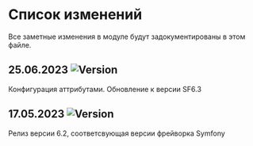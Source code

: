 # Список изменений

Все заметные изменения в модуле будут задокументированы в этом файле.


## 25.06.2023 ![Version](https://img.shields.io/badge/version-v6.3.0-blue)

Конфигурация аттрибутами. Обновление к версии SF6.3

## 17.05.2023 ![Version](https://img.shields.io/badge/version-v6.2.0-blue)

Релиз версии 6.2, соответсвующая версии фрейворка Symfony


